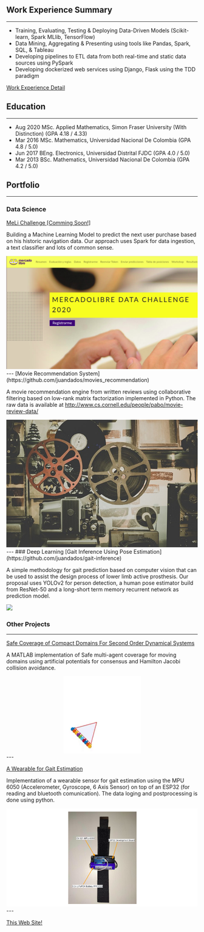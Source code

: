 ## Work Experience Summary
---
* Training, Evaluating, Testing & Deploying Data-Driven Models (Scikit-learn, Spark MLlib, TensorFlow)
* Data Mining, Aggregating & Presenting using tools like Pandas, Spark, SQL, & Tableau
* Developing pipelines to ETL data from both real-time and static data sources using PySpark
* Developing dockerized web services using Django, Flask using the TDD paradigm

[Work Experience Detail](/work_experience)

## Education
---
* Aug 2020    MSc. Applied Mathematics, Simon Fraser University (With Distinction) 	(GPA 4.18 / 4.33)
* Mar 2016    MSc. Mathematics, Universidad Nacional De Colombia	(GPA 4.8 / 5.0)
* Jun 2017    BEng. Electronics, Universidad Distrital FJDC 	(GPA 4.0 / 5.0)
* Mar 2013    BSc. Mathematics, Universidad Nacional De Colombia 	(GPA 4.2 / 5.0)

## Portfolio
---
### Data Science 
[MeLi Challenge [Comming Soon!]](https://ml-challenge.mercadolibre.com)

Building a Machine Learning Model to predict the next user purchase based on his historic navigation data. Our approach uses Spark for data ingestion, a text classifier and lots of common sense. 

<img src="images/meli-challenge.png?raw=true"/>
---
[Movie Recommendation System](https://github.com/juandados/movies_recommendation)

A movie recommendation engine from written reviews using collaborative filtering based on low-rank matrix factorization implemented in Python. The raw data is available at http://www.cs.cornell.edu/people/pabo/movie-review-data/

<img src="images/movies.jpg?raw=true"/>
---
### Deep Learning
[Gait Inference Using Pose Estimation](https://github.com/juandados/gait-inference)

A simple methodology for gait prediction based on computer vision that can be used to assist the design process of lower limb active prosthesis. Our proposal uses YOLOv2 for person detection, a human pose estimator build from ResNet-50 and a long-short term memory recurrent network as prediction model.

<img src="images/pose_estimation_animation.gif?raw=true"/>


### Other Projects
---

[Safe Coverage of Compact Domains For Second Order Dynamical Systems](https://github.com/juandados/self-propelling)

A MATLAB implementation of Safe multi-agent coverage for moving domains using artificial potentials for consensus and Hamilton Jacobi collision avoidance.

<div style="display: flex; justify-content: center;">
<img src="images/moving-triangle.gif?raw=true"/>
</div>
---

[A Wearable for Gait Estimation](https://github.com/juandados/gait-wearable)

Implementation of a wearable sensor for gait estimation using the MPU 6050 (Accelerometer, Gyroscope, 6 Axis Sensor) on top of an ESP32 (for reading and bluetooth comunication). The data loging and postprocessing is done using python.

<img src="images/gait-wearable.png?raw=true"/>
---

[This Web Site!](https://github.com/juandados/juandados.github.io)
